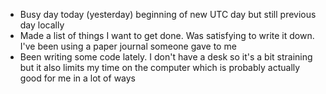 *   Busy day today (yesterday) beginning of new UTC day but still previous day locally
*   Made a list of things I want to get done. Was satisfying to write it down. I've been using a paper journal someone gave to me
*   Been writing some code lately. I don't have a desk so it's a bit straining but it also limits my time on the computer which is probably actually good for me in a lot of ways